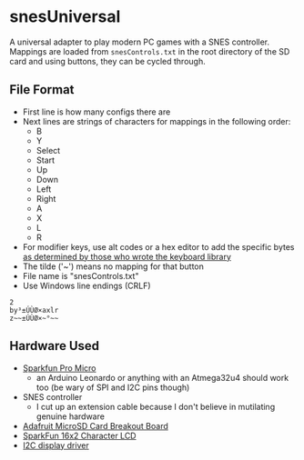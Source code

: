 # snesUniversal

A universal adapter to play modern PC games with a SNES controller. Mappings are loaded from `snesControls.txt` in the root directory of the SD card and using buttons, they can be cycled through.

## File Format

* First line is how many configs there are
* Next lines are strings of characters for mappings in the following order:
	* B
	* Y
	* Select
	* Start
	* Up
	* Down
	* Left
	* Right
	* A
	* X
	* L
	* R
* For modifier keys, use alt codes or a hex editor to add the specific bytes [as determined by those who wrote the keyboard library](https://www.arduino.cc/reference/en/language/functions/usb/keyboard/keyboardmodifiers/)
* The tilde ('~') means no mapping for that button
* File name is "snesControls.txt"
* Use Windows line endings (CRLF)

```
2
by³±ÚÙØ×axlr
z~~±ÚÙØ×~°~~
```

## Hardware Used

 * [Sparkfun Pro Micro](https://www.sparkfun.com/products/12587)
	 * an Arduino Leonardo or anything with an Atmega32u4 should work too (be wary of SPI and I2C pins though)
 * SNES controller
	 * I cut up an extension cable because I don't believe in mutilating genuine hardware
 * [Adafruit MicroSD Card Breakout Board](https://www.adafruit.com/product/254)
 * [SparkFun 16x2 Character LCD](https://www.sparkfun.com/products/9053)
 * [I2C display driver](https://www.amazon.com/HiLetgo-Interface-LCD1602-Address-Changeable/dp/B00VC2NEU8/)